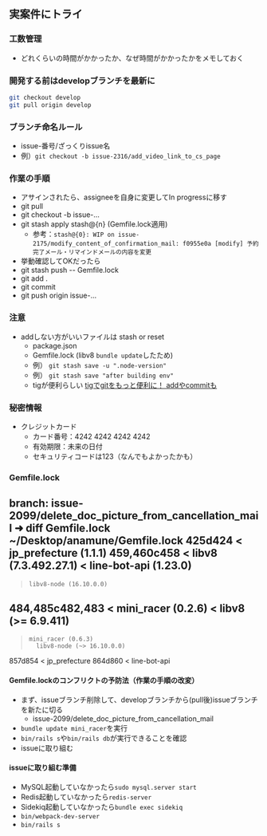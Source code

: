 ## 実案件にトライ

### 工数管理
- どれくらいの時間がかかったか、なぜ時間がかかったかをメモしておく

### 開発する前はdevelopブランチを最新に
```bash
git checkout develop
git pull origin develop
```

### ブランチ命名ルール
- issue-番号/ざっくりissue名
- 例）`git checkout -b issue-2316/add_video_link_to_cs_page`

### 作業の手順
- アサインされたら、assigneeを自身に変更してIn progressに移す
- git pull
- git checkout -b issue-...
- git stash apply stash@{n} (Gemfile.lock適用)
  - 参考：`stash@{0}: WIP on issue-2175/modify_content_of_confirmation_mail: f0955e0a [modify] 予約完了メール・リマインドメールの内容を変更`
- 挙動確認してOKだったら
-  git stash push -- Gemfile.lock
-  git add .
-  git commit
-  git push origin issue-...

###  注意
- addしない方がいいファイルは stash or reset
  - package.json
  - Gemfile.lock (libv8 `bundle update`したため)
  - 例） `git stash save -u ".node-version"`
  - 例） `git stash save "after building env"`
  - tigが便利らしい [tigでgitをもっと便利に！ addやcommitも](https://qiita.com/suino/items/b0dae7e00bd7165f79ea)

### 秘密情報
- クレジットカード
  - カード番号：4242 4242 4242 4242
  - 有効期限：未来の日付
  - セキュリティコードは123（なんでもよかったかも）


### Gemfile.lock
branch: issue-2099/delete_doc_picture_from_cancellation_mail
➜ diff Gemfile.lock ~/Desktop/anamune/Gemfile.lock
425d424
<     jp_prefecture (1.1.1)
459,460c458
<     libv8 (7.3.492.27.1)
<     line-bot-api (1.23.0)
---
>     libv8-node (16.10.0.0)
484,485c482,483
<     mini_racer (0.2.6)
<       libv8 (>= 6.9.411)
---
>     mini_racer (0.6.3)
>       libv8-node (~> 16.10.0.0)
857d854
<   jp_prefecture
864d860
<   line-bot-api

#### Gemfile.lockのコンフリクトの予防法（作業の手順の改変）
- まず、issueブランチ削除して、developブランチから(pull後)issueブランチを新たに切る
  - issue-2099/delete_doc_picture_from_cancellation_mail
- `bundle update mini_racer`を実行
- `bin/rails s`や`bin/rails db`が実行できることを確認
- issueに取り組む

#### issueに取り組む準備
- MySQL起動していなかったら`sudo mysql.server start`
- Redis起動していなかったら`redis-server`
- Sidekiq起動していなかったら`bundle exec sidekiq`
- `bin/webpack-dev-server`
- `bin/rails s`